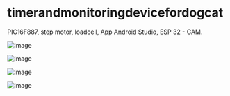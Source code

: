 # timerandmonitoringdevicefordogcat

PIC16F887, step motor, loadcell, App Android Studio, ESP 32 - CAM.

![image](https://github.com/vanpttv/timerandmonitoringdevice/assets/95868397/4c90e929-eb65-48fb-8626-0170dab4cb0c)

![image](https://github.com/vanpttv/timerandmonitoringdevice/assets/95868397/b80ceff0-a9a6-47e4-a587-efc9cfb7225a)

![image](https://github.com/vanpttv/timerandmonitoringdevice/assets/95868397/a25dc065-a7e1-45b0-80e8-f1182bc8b792)

![image](https://github.com/vanpttv/timerandmonitoringdevice/assets/95868397/523e9406-44d1-474f-826f-26d86b01c207)

